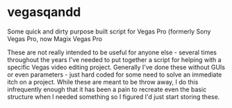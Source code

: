 # vegasqandd
Some quick and dirty purpose built script for Vegas Pro (formerly Sony Vegas Pro, now Magix Vegas Pro

These are not really intended to be useful for anyone else - several times throughout the years I've needed
to put together a script for helping with a specific Vegas video editing project. Generally I've done these without
GUIs or even parameters - just hard coded for some need to solve an immediate itch on a project. While
these are meant to be throw away, I do this infrequently enough that it has been a pain to
recreate even the basic structure when I needed something so I figured I'd just start storing these.
